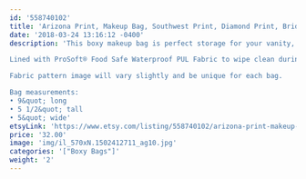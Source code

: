 ```yaml
---
id: '558740102'
title: 'Arizona Print, Makeup Bag, Southwest Print, Diamond Print, Bridesmaid Gift, Bridal Gift, Unique Gift'
date: '2018-03-24 13:16:12 -0400'
description: 'This boxy makeup bag is perfect storage for your vanity, or bathroom sink. It has a lot of room to store everything from makeup palettes, brushes, to your everyday essentials. Great for travel, lined with sturdy interfacing and handle attached to the side.

Lined with ProSoft® Food Safe Waterproof PUL Fabric to wipe clean during use. 

Fabric pattern image will vary slightly and be unique for each bag.

Bag measurements:
• 9&quot; long
• 5 1/2&quot; tall
• 5&quot; wide'
etsyLink: 'https://www.etsy.com/listing/558740102/arizona-print-makeup-bag-southwest-print?utm_source=synctostaticsite&utm_medium=api&utm_campaign=api'
price: '32.00'
image: 'img/il_570xN.1502412711_ag10.jpg'
categories: '["Boxy Bags"]'
weight: '2'
---
```

